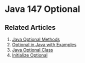 # Java 147 Optional

## Related Articles
1. [Java Optional Methods](https://www.ruoxue.org/java-147-java-optional-methods/)
2. [Optional in Java with Examples](https://www.ruoxue.org/java-147-optional-in-java-with-examples/)
3. [Java Optional Class](https://www.ruoxue.org/java-147-java-optional-class/)
4. [Initialize Optional](https://www.ruoxue.org/java-147-java-initialize-optional/)
